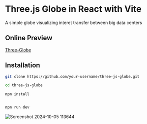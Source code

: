 # Three.js Globe in React with Vite

A simple globe visualizing interet transfer between big data centers 

## Online Preview 

 [Three-Globe](https://three-js-globe-plum-zeta.vercel.app/)

## Installation

   ```bash
   git clone https://github.com/your-username/three-js-globe.git
 ```

```bash
cd three-js-globe
 ```

```bash
npm install
 ```
```bash

npm run dev
 ```

![Screenshot 2024-10-05 113644](https://github.com/user-attachments/assets/8e176d82-ec0f-42df-9711-9c51add056ed)
